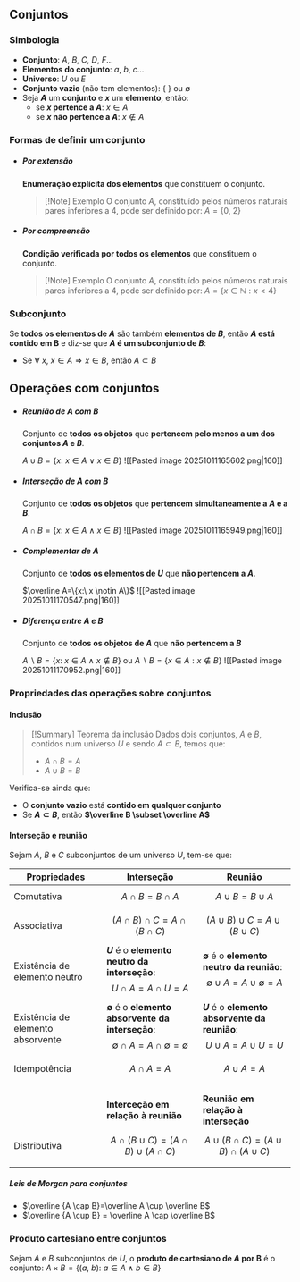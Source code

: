 ## Conjuntos
### Simbologia
- **Conjunto**: $A$, $B$, $C$, $D$, $F$...
- **Elementos do conjunto**: $a$, $b$, $c$...
- **Universo**: $U$ ou $E$
-  **Conjunto vazio** (não tem elementos): $\{\ \}$ ou $\emptyset$
${}$
- Seja **$A$** um **conjunto** e **$x$** um **elemento**, então:
	- se **$x$ pertence a $A$**: $x \in A$
	- se **$x$ não pertence a $A$**: $x \notin A$

### Formas de definir um conjunto
- ##### Por extensão
	**Enumeração explícita dos elementos** que constituem o conjunto.
	>[!Note] Exemplo
	>O conjunto $A$, constituído pelos números naturais pares inferiores a 4, pode ser definido por:
	>$A=\{0,\ 2\}$

- ##### Por compreensão
	**Condição verificada por todos os elementos** que constituem o conjunto.
	>[!Note] Exemplo
	>O conjunto $A$, constituído pelos números naturais pares inferiores a 4, pode ser definido por:
	>$A=\{x \in \mathbb N: x<4\}$

### Subconjunto
Se **todos os elementos de $A$** são também **elementos de $B$**, então **$A$ está contido em B** e diz-se que **$A$ é um subconjunto de $B$**:
- Se $\forall\ x,\ x \in A \Rightarrow x \in B$, então $A \subset B$
## Operações com conjuntos
- ##### Reunião de $A$ com $B$
	Conjunto de **todos os objetos** que **pertencem pelo menos a um dos conjuntos $A$ e $B$**.
	
	$A \cup B=\{x:\ x \in A\ \lor\ x \in B\}$ 
	![[Pasted image 20251011165602.png|160]]
- ##### Interseção de $A$ com $B$
	Conjunto de **todos os objetos** que **pertencem simultaneamente a $A$ e a $B$**.
	
	$A \cap B=\{x:\ x \in A\ \land\ x \in B\}$
	![[Pasted image 20251011165949.png|160]]
- ##### Complementar de $A$
	Conjunto de **todos os elementos de $U$** que **não pertencem a $A$**.
	
	$\overline A=\{x:\ x \notin A\}$
	![[Pasted image 20251011170547.png|160]]
- ##### Diferença entre $A$ e $B$
	Conjunto de **todos os objetos de $A$** que **não pertencem a $B$**
	
	$A \backslash B=\{x:\ x \in A\ \land\ x \notin B\}$ ou $A \backslash B=\{x\in A: x \notin B\}$
	![[Pasted image 20251011170952.png|160]]

### Propriedades das operações sobre conjuntos
#### Inclusão
>[!Summary] Teorema da inclusão
>Dados dois conjuntos, $A$ e $B$, contidos num universo $U$ e sendo $A \subset B$, temos que:
>- $A \cap B=A$
>- $A \cup B=B$

Verifica-se ainda que:
- O **conjunto vazio** está **contido em qualquer conjunto**
- Se **$A \subset B$**, então **$\overline B \subset \overline A$**

#### Interseção e reunião
Sejam $A$, $B$ e $C$ subconjuntos de um universo $U$, tem-se que:

| Propriedades                      | **Interseção**                                                                                                | **Reunião**                                                                                     |
| --------------------------------- | ------------------------------------------------------------------------------------------------------------- | ----------------------------------------------------------------------------------------------- |
| Comutativa                        | $$A \cap B = B \cap A$$                                                                                       | $$A \cup B = B \cup A$$                                                                         |
| Associativa                       | $$(A \cap B) \cap C = A \cap (B \cap C)$$                                                                     | $$(A \cup B) \cup C = A \cup (B \cup C)$$                                                       |
| Existência de elemento neutro     | **$U$** é o **elemento neutro da interseção**: $$U \cap A = A \cap U = A$$                                    | **$\emptyset$** é o **elemento neutro da reunião**: $$\emptyset \cup A = A \cup \emptyset = A$$ |
| Existência de elemento absorvente | **$\emptyset$** é o **elemento absorvente da interseção**: $$\emptyset \cap A= A \cap \emptyset = \emptyset$$ | **$U$** é o **elemento absorvente da reunião**: $$U \cup A = A \cup U = U$$                     |
| Idempotência                      | $$A \cap A = A$$                                                                                              | $$ A \cup A = A$$                                                                               |
|                                   | <br>**Interceção em relação à reunião**                                                                       | <br>**Reunião em relação à interseção**                                                         |
| Distributiva                      | $$A \cap (B \cup C)=(A \cap B) \cup (A \cap C)$$                                                              | $$A \cup(B \cap C)=(A \cup B) \cap (A \cup C)$$                                                 |
|                                   |                                                                                                               |                                                                                                 |
##### Leis de Morgan para conjuntos
- $\overline {A \cap B}=\overline A \cup \overline B$
- $\overline {A \cup B} = \overline A \cap \overline B$
### Produto cartesiano entre conjuntos
Sejam $A$ e $B$ subconjuntos de $U$, o **produto de cartesiano de $A$ por B** é o conjunto:
$A \times B=\{ (a,\ b):\ a \in A\ \land\ b \in B\}$
